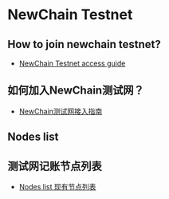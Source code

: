 # NewChain Testnet

## How to join newchain testnet? 

* [NewChain Testnet access guide](testnet/NewChain%20Testnet%20accounting%20nodes%20deploy%20guide.md)

## 如何加入NewChain测试网？
* [NewChain测试网接入指南](testnet/NewChain测试网记账节点部署指南.md)

## Nodes list
## 测试网记账节点列表
* [Nodes list 现有节点列表](list.md)

